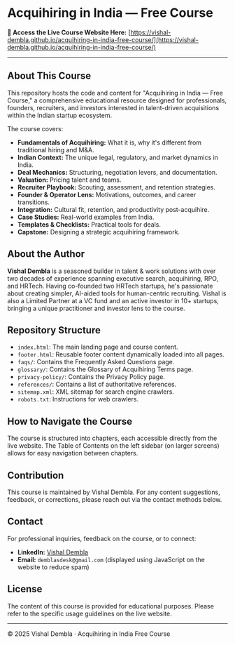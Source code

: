 # Acquihiring in India — Free Course

**🚀 Access the Live Course Website Here:** [https://vishal-dembla.github.io/acquihiring-in-india-free-course/](https://vishal-dembla.github.io/acquihiring-in-india-free-course/)

---

## About This Course

This repository hosts the code and content for "Acquihiring in India — Free Course," a comprehensive educational resource designed for professionals, founders, recruiters, and investors interested in talent-driven acquisitions within the Indian startup ecosystem.

The course covers:
*   **Fundamentals of Acquihiring:** What it is, why it's different from traditional hiring and M&A.
*   **Indian Context:** The unique legal, regulatory, and market dynamics in India.
*   **Deal Mechanics:** Structuring, negotiation levers, and documentation.
*   **Valuation:** Pricing talent and teams.
*   **Recruiter Playbook:** Scouting, assessment, and retention strategies.
*   **Founder & Operator Lens:** Motivations, outcomes, and career transitions.
*   **Integration:** Cultural fit, retention, and productivity post-acquihire.
*   **Case Studies:** Real-world examples from India.
*   **Templates & Checklists:** Practical tools for deals.
*   **Capstone:** Designing a strategic acquihiring framework.

## About the Author

**Vishal Dembla** is a seasoned builder in talent & work solutions with over two decades of experience spanning executive search, acquihiring, RPO, and HRTech. Having co-founded two HRTech startups, he's passionate about creating simpler, AI-aided tools for human-centric recruiting. Vishal is also a Limited Partner at a VC fund and an active investor in 10+ startups, bringing a unique practitioner and investor lens to the course.

## Repository Structure

*   `index.html`: The main landing page and course content.
*   `footer.html`: Reusable footer content dynamically loaded into all pages.
*   `faqs/`: Contains the Frequently Asked Questions page.
*   `glossary/`: Contains the Glossary of Acquihiring Terms page.
*   `privacy-policy/`: Contains the Privacy Policy page.
*   `references/`: Contains a list of authoritative references.
*   `sitemap.xml`: XML sitemap for search engine crawlers.
*   `robots.txt`: Instructions for web crawlers.

## How to Navigate the Course

The course is structured into chapters, each accessible directly from the live website. The Table of Contents on the left sidebar (on larger screens) allows for easy navigation between chapters.

## Contribution

This course is maintained by Vishal Dembla. For any content suggestions, feedback, or corrections, please reach out via the contact methods below.

## Contact

For professional inquiries, feedback on the course, or to connect:

*   **LinkedIn:** [Vishal Dembla](https://www.linkedin.com/in/vishaldembla1/)
*   **Email:** `demblasdesk@gmail.com` (displayed using JavaScript on the website to reduce spam)

## License

The content of this course is provided for educational purposes. Please refer to the specific usage guidelines on the live website.

---
© 2025 Vishal Dembla · Acquihiring in India Free Course
